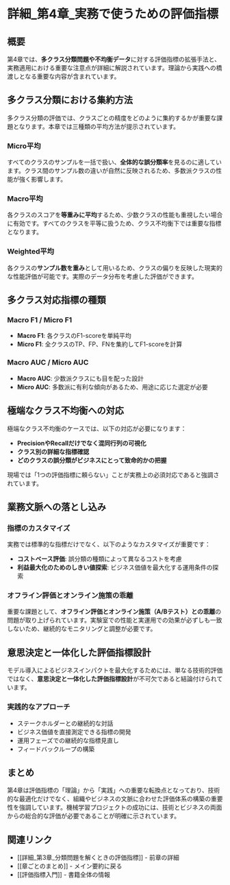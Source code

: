 # 詳細_第4章_実務で使うための評価指標

## 概要

第4章では、**多クラス分類問題や不均衡データ**に対する評価指標の拡張手法と、実務適用における重要な注意点が詳細に解説されています。理論から実践への橋渡しとなる重要な内容が含まれています。

## 多クラス分類における集約方法

多クラス分類の評価では、クラスごとの精度をどのように集約するかが重要な課題となります。本章では三種類の平均方法が提示されています。

### Micro平均
すべてのクラスのサンプルを一括で扱い、**全体的な誤分類率**を見るのに適しています。クラス間のサンプル数の違いが自然に反映されるため、多数派クラスの性能が強く影響します。

### Macro平均
各クラスのスコアを**等重みに平均**するため、少数クラスの性能も重視したい場合に有効です。すべてのクラスを平等に扱うため、クラス不均衡下では重要な指標となります。

### Weighted平均
各クラスの**サンプル数を重み**として用いるため、クラスの偏りを反映した現実的な性能評価が可能です。実際のデータ分布を考慮した評価ができます。

## 多クラス対応指標の種類

### Macro F1 / Micro F1
- **Macro F1**: 各クラスのF1-scoreを単純平均
- **Micro F1**: 全クラスのTP、FP、FNを集約してF1-scoreを計算

### Macro AUC / Micro AUC
- **Macro AUC**: 少数派クラスにも目を配った設計
- **Micro AUC**: 多数派に有利な傾向があるため、用途に応じた選定が必要

## 極端なクラス不均衡への対応

極端なクラス不均衡のケースでは、以下の対応が必要になります：

- **PrecisionやRecallだけでなく混同行列の可視化**
- **クラス別の詳細な指標確認**
- **どのクラスの誤分類がビジネスにとって致命的かの把握**

現場では「1つの評価指標に頼らない」ことが実務上の必須対応であると強調されています。

## 業務文脈への落とし込み

### 指標のカスタマイズ
実務では標準的な指標だけでなく、以下のようなカスタマイズが重要です：

- **コストベース評価**: 誤分類の種類によって異なるコストを考慮
- **利益最大化のためのしきい値探索**: ビジネス価値を最大化する運用条件の探索

### オフライン評価とオンライン施策の乖離

重要な課題として、**オフライン評価とオンライン施策（A/Bテスト）との乖離**の問題が取り上げられています。実験室での性能と実運用での効果が必ずしも一致しないため、継続的なモニタリングと調整が必要です。

## 意思決定と一体化した評価指標設計

モデル導入によるビジネスインパクトを最大化するためには、単なる技術的評価ではなく、**意思決定と一体化した評価指標設計**が不可欠であると結論付けられています。

### 実践的なアプローチ
- ステークホルダーとの継続的な対話
- ビジネス価値を直接測定できる指標の開発
- 運用フェーズでの継続的な指標見直し
- フィードバックループの構築

## まとめ

第4章は評価指標の「理論」から「実践」への重要な転換点となっており、技術的な最適化だけでなく、組織やビジネスの文脈に合わせた評価体系の構築の重要性を強調しています。機械学習プロジェクトの成功には、技術とビジネスの両面からの総合的な評価が必要であることが明確に示されています。

## 関連リンク

- [[詳細_第3章_分類問題を解くときの評価指標]] - 前章の詳細
- [[章ごとのまとめ]] - メイン要約に戻る
- [[評価指標入門]] - 書籍全体の情報
